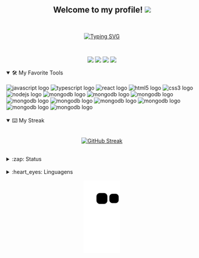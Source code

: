<h2 align="center">
  Welcome to my profile! <img src="https://media.giphy.com/media/hvRJCLFzcasrR4ia7z/giphy.gif" width=32>
</h2>

<br>

<div align="center">
  
[![Typing SVG](https://readme-typing-svg.demolab.com?font=Fira+Code&pause=1000&color=21F71A&center=true&width=400&lines=Full-stack+web+developer;Tabletop+RPG+enthusiast;Bug+builder+%3AD;Always+curious+to+solve+problems)](https://git.io/typing-svg)

</div>

<br>

<div align="center">

  <a href="https://www.linkedin.com/in/kevin-candeloni/" target="_blank"><img src="https://img.shields.io/badge/LinkedIn-0077B5?style=for-the-badge&logo=linkedin&logoColor=white" /></a>
  <a href="mailto:kcandeloni@gmail.com" target="_blank"><img src="https://img.shields.io/badge/Gmail-D14836?style=for-the-badge&logo=gmail&logoColor=white" /></a>
  <a href="https://www.instagram.com/kevincandeloni/" target="_blank"><img src="https://img.shields.io/badge/Instagram-E4405F?style=for-the-badge&logo=instagram&logoColor=white" /></a>
  <a href="https://twitter.com/kevincandeloni" target="_blank"><img src="https://img.shields.io/badge/Twitter-1DA1F2?style=for-the-badge&logo=twitter&logoColor=white" /></a>

</div>
  
<details open>
  <summary>🛠️ My Favorite Tools</summary>

  <br>
  
<div align="left">
  <img src="https://cdn.jsdelivr.net/gh/devicons/devicon/icons/javascript/javascript-original.svg" height="40" width="52" alt="javascript logo"  />
  <img src="https://cdn.jsdelivr.net/gh/devicons/devicon/icons/typescript/typescript-original.svg" height="40" width="52" alt="typescript logo"  />
  <img src="https://cdn.jsdelivr.net/gh/devicons/devicon/icons/react/react-original.svg" height="40" width="52" alt="react logo"  />
  <img src="https://cdn.jsdelivr.net/gh/devicons/devicon/icons/html5/html5-original.svg" height="40" width="52" alt="html5 logo"  />
  <img src="https://cdn.jsdelivr.net/gh/devicons/devicon/icons/css3/css3-original.svg" height="40" width="52" alt="css3 logo"  />
  <img src="https://cdn.jsdelivr.net/gh/devicons/devicon/icons/nodejs/nodejs-original.svg" height="40" width="52" alt="nodejs logo"  />
  <img src="https://cdn.jsdelivr.net/gh/devicons/devicon/icons/jest/jest-plain.svg" height="40" width="52" alt="mongodb logo"  />
  <img src="https://cdn.jsdelivr.net/gh/devicons/devicon/icons/mongodb/mongodb-original.svg" height="40" width="52" alt="mongodb logo"  />
  <img src="https://cdn.jsdelivr.net/gh/devicons/devicon/icons/postgresql/postgresql-original.svg" height="40" width="52" alt="mongodb logo"  />
  <img src="https://cdn.jsdelivr.net/gh/devicons/devicon/icons/redis/redis-original.svg" height="40" width="52" alt="mongodb logo"  />
  <img src="https://cdn.jsdelivr.net/gh/devicons/devicon/icons/docker/docker-original.svg" height="40" width="52" alt="mongodb logo"  />
  <img src="https://cdn.jsdelivr.net/gh/devicons/devicon/icons/trello/trello-plain.svg" height="40" width="52" alt="mongodb logo"  />
  <img src="https://cdn.jsdelivr.net/gh/devicons/devicon/icons/figma/figma-original.svg" height="40" width="52" alt="mongodb logo"  />
  <img src="https://cdn.jsdelivr.net/gh/devicons/devicon/icons/java/java-original.svg" height="40" width="52" alt="mongodb logo"  />
  <img src="https://cdn.jsdelivr.net/gh/devicons/devicon/icons/git/git-original.svg" height="40" width="52" alt="mongodb logo"  />
</div>

</details>

<br>

<details open>
  <summary>⌨️ My Streak</summary>

  <br>
  
<div align="center">
  
  [![GitHub Streak](https://streak-stats.demolab.com?user=kcandeloni&theme=tokyonight)](https://git.io/streak-stats)
  
</div>

</details>

<br>

<details>
  <summary>:zap: Status</summary>
  
<div align="center">

  <img src="https://github-readme-stats.vercel.app/api?username=kcandeloni&count_private=true&show_icons=true&&theme=tokyonight" width=380>

</div>

</details>

<br>


<details>
  <summary>:heart_eyes: Linguagens</summary>

<div align="center">

  [![Top Langs](https://github-readme-stats.vercel.app/api/top-langs/?username=kcandeloni&layout=compact&theme=tokyonight)](https://github.com/kcandeloni/github-readme-stats)
  
</div>

</details>

<div align="center">

  ![Snake animation](https://github.com/kcandeloni/kcandeloni/blob/output/github-contribution-grid-snake.svg)

</div>
